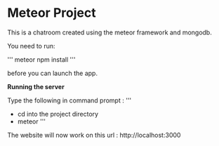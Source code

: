# Meteor Project

This is a chatroom created using the meteor framework and mongodb.

You need to run:

''' 
meteor npm install 
'''

before you can launch the app.

**Running the server**

Type the following in command prompt :
'''
- cd into the project directory
- meteor
'''

The website will now work on this url : http://localhost:3000


